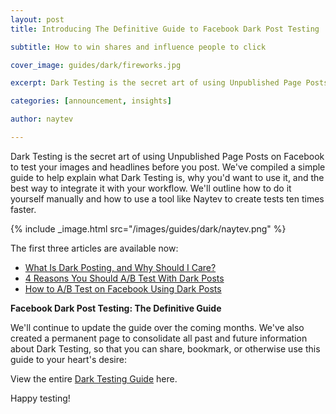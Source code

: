 ```yaml
---
layout: post
title: Introducing The Definitive Guide to Facebook Dark Post Testing

subtitle: How to win shares and influence people to click

cover_image: guides/dark/fireworks.jpg

excerpt: Dark Testing is the secret art of using Unpublished Page Posts on Facebook to test your images and headlines before you post.

categories: [announcement, insights]

author: naytev

---
```


Dark Testing is the secret art of using Unpublished Page Posts on Facebook to test your images and headlines before you post. We've compiled a simple guide to help explain what Dark Testing is, why you'd want to use it, and the best way to integrate it with your workflow. We'll outline how to do it yourself manually and how to use a tool like Naytev to create tests ten times faster. 

{% include _image.html src="/images/guides/dark/naytev.png" %}

The first three articles are available now:

<ul>
	<li>
		<a href="/what-and-why-is-dark-post-testing/" target="_blank">What Is Dark Posting, and Why Should I Care?</a>
	</li>
	<li>
		<a href="/reasons-you-should-run-dark-post-tests/" target="_blank">4 Reasons You Should A/B Test With Dark Posts</a>
	</li>
	<li>
		<a href="/dark-test-recipe/" target="_blank">How to A/B Test on Facebook Using Dark Posts</a>
	</li>
</ul>

**Facebook Dark Post Testing: The Definitive Guide**

We'll continue to update the guide over the coming months. We've also created a permanent page to consolidate all past and future information about Dark Testing, so that you can share, bookmark, or otherwise use this guide to your heart's desire:

View the entire <a href="/dark-post-testing-guide" target="_blank">Dark Testing Guide</a> here.

Happy testing!

